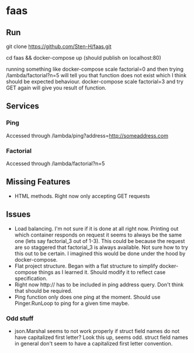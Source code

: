# faas

## Run
git clone https://github.com/Sten-H/faas.git

cd faas && docker-compose up (should publish on localhost:80)

running something like docker-compose scale factorial=0 and then trying /lambda/factorial?n=5 will tell you that
function does not exist which I think should be expected behaviour. docker-compose scale factorial=3 and try GET 
again will give you result of function.

## Services

### Ping

Accessed through /lambda/ping?address=http://someaddress.com

### Factorial

Accessed through /lambda/factorial?n=5

## Missing Features

* HTML methods. Right now only accepting GET requests

## Issues

* Load balancing. I'm not sure if it is done at all right now. Printing out which container responds on request it seems
to always be the same one (lets say factorial_3 out of 1-3). This could be because the request are so staggered that 
factorial_3 is always available. Not sure how to try this out to be certain. I imagined this would be done under the hood
by docker-compose.
* Flat project structure. Began with a flat structure to simplify docker-compose things as I learned it. Should modify it to reflect case specification.
* Right now http:// has to be included in ping address query. Don't think that should be required.
* Ping function only does one ping at the moment. Should use Pinger.RunLoop to ping for a given time maybe.

### Odd stuff

* json.Marshal seems to not work properly if struct field names do not have capitalized first
 letter? Look this up, seems odd. struct field names in general don't seem to have a capitalized
  first letter convention.
